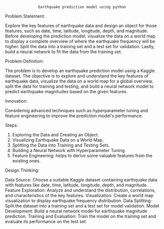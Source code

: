                    Earthquake prediction model using python
Problem Statement:

Explore the key features of earthquake data and design an object for those features, such as date, time, latitude, longitude, depth, and magnitude. Before developing the prediction model, visualize the data on a world map to display a complete overview of where the earthquake frequency will be higher. Split the data into a training set and a test set for validation. Lastly, build a neural network to fit the data from the training set.

Problem Definition: 

The problem is to develop an earthquake prediction model using a Kaggle dataset. The objective is to explore and understand the key features of earthquake data, visualize the data on a world map for a global overview, split the data for training and testing, and build a neural network model to predict earthquake magnitudes based on the given features.

Innovation:

Considering advanced techniques such as hyperparameter tuning  and feature engineering to improve the prediction model's performance.

Steps:  

1. Exploring the Data and Creating an Object.
2. Visualizing Earthquake Data on a World Map.
3. Splitting the Data into Training and Testing Sets.
4. Building a Neural Network with Hyperparameter Tuning.
5. Feature Engineering: helps to derive some valuable features from the existing ones.

Design Thinking:

Data Source: Choose a suitable Kaggle dataset containing earthquake data with features like date, time, latitude, longitude, depth, and magnitude.
Feature Exploration: Analyze and understand the distribution, correlations, and characteristics of the key features.
Visualization: Create a world map visualization to display earthquake frequency distribution.
Data Splitting: Split the dataset into a training set and a test set for model validation.
Model Development: Build a neural network model for earthquake magnitude prediction.
Training and Evaluation: Train the model on the training set and evaluate its performance on the test set.
